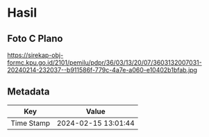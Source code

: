 # Hasil

## Foto C Plano

https://sirekap-obj-formc.kpu.go.id/2101/pemilu/pdpr/36/03/13/20/07/3603132007031-20240214-232037--b911586f-779c-4a7e-a060-e10402b1bfab.jpg


## Metadata

| Key        | Value               |
| ---------- | ------------------- |
| Time Stamp | 2024-02-15 13:01:44 |




